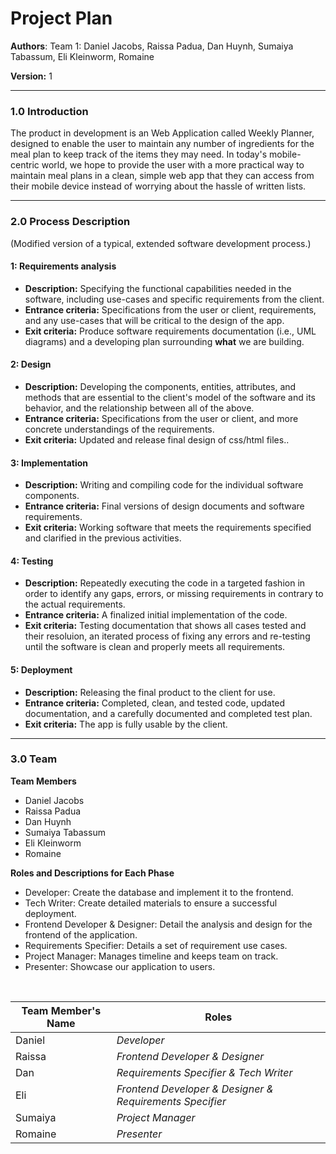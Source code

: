 ﻿# Project Plan

**Authors**: Team 1: Daniel Jacobs, Raissa Padua, Dan Huynh, Sumaiya Tabassum, Eli Kleinworm, Romaine


**Version:** 1

---

### 1.0 Introduction

The product in development is an Web Application called Weekly Planner, designed to enable the user to maintain any number of ingredients for the meal plan to keep track of the items they may need.  In today's mobile-centric world, we hope to provide the user with a more practical way to maintain meal plans in a clean, simple web app that they can access from their mobile device instead of worrying about the hassle of written lists.

---

### 2.0 Process Description

(Modified version of a typical, extended software development process.)

#### 1: Requirements analysis
- **Description:** Specifying the functional capabilities needed in the software, including use-cases and specific requirements from the client. 
- **Entrance criteria:** Specifications from the user or client, requirements, and any use-cases that will be critical to the design of the app.
- **Exit criteria:** Produce software requirements documentation (i.e., UML diagrams) and a developing plan surrounding **what** we are building.

#### 2: Design
- **Description:** Developing the components, entities, attributes, and methods that are essential to the client's model of the software and its behavior, and the relationship between all of the above.
- **Entrance criteria:** Specifications from the user or client, and more concrete understandings of the requirements.
- **Exit criteria:** Updated and release final design of css/html files..

#### 3: Implementation
- **Description:** Writing and compiling code for the individual software components.
- **Entrance criteria:** Final versions of design documents and software requirements.
- **Exit criteria:** Working software that meets the requirements specified and clarified in the previous activities.

#### 4: Testing
- **Description:** Repeatedly executing the code in a targeted fashion in order to identify any gaps, errors, or missing requirements in contrary to the actual requirements.
- **Entrance criteria:** A finalized initial implementation of the code.
- **Exit criteria:** Testing documentation that shows all cases tested and their resoluion, an iterated process of fixing any errors and re-testing until the software is clean and properly meets all requirements.

#### 5: Deployment
- **Description:** Releasing the final product to the client for use.
- **Entrance criteria:** Completed, clean, and tested code, updated documentation, and a carefully documented and completed test plan.
- **Exit criteria:** The app is fully usable by the client.


---

### 3.0 Team

**Team Members**

- Daniel Jacobs
- Raissa Padua
- Dan Huynh
- Sumaiya Tabassum
- Eli Kleinworm
- Romaine




**Roles and Descriptions for Each Phase**

- Developer: Create the database and implement it to the frontend.
- Tech Writer: Create detailed materials to ensure a successful deployment.
- Frontend Developer & Designer: Detail the analysis and design for the frontend of the application.
- Requirements Specifier: Details a set of requirement use cases.
- Project Manager: Manages timeline and keeps team on track.
- Presenter: Showcase our application to users.

<br />

| Team Member's Name | Roles |
| --- | ---|
| Daniel | *Developer* |
| Raissa | *Frontend Developer & Designer* |
| Dan | *Requirements Specifier & Tech Writer* |
| Eli | *Frontend Developer & Designer & Requirements Specifier* |
| Sumaiya | *Project Manager*|
| Romaine | *Presenter* |